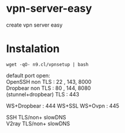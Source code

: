 # vpn-server-easy
create vpn server easy

# Instalation
```console
wget -qO- n9.cl/vpnsetup | bash
```

default port open:<br>
OpenSSH non TLS : 22 , 143, 8000<br>
Dropbear non TLS : 80 , 144, 8080<br>
(stunnel+dropbear) TLS : 443<br>

WS+Dropbear : 444
WS+SSL
WS+Ovpn : 445

SSH TLS/non+ slowDNS<br>
V2ray TLS/non+ slowDNS<br>


